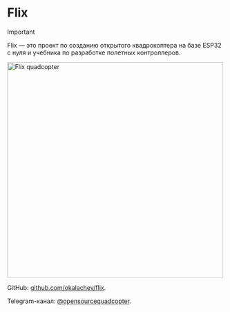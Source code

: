 # Flix

> [!IMPORTANT]
> Flix — это проект по созданию открытого квадрокоптера на базе ESP32 с нуля и учебника по разработке полетных контроллеров.

<img src="img/flix1.jpg" class="border" width=500 alt="Flix quadcopter">

<p class="github">GitHub:&nbsp;<a href="https://github.com/okalachev/flix">github.com/okalachev/flix</a>.</p>

<p class="telegram">Telegram-канал:&nbsp;<a href="https://t.me/opensourcequadcopter">@opensourcequadcopter</a>.</p>
